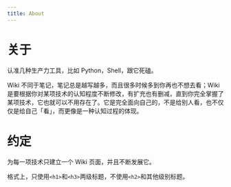```yaml
---
title: About
---
```


关于
====

认准几种生产力工具，比如 Python，Shell，跟它死磕。

Wiki 不同于笔记，笔记总是越写越多，而且很多时候多到你再也不想去看；Wiki 是要根据你对某项技术的认知程度不断修改，有扩充也有删减，直到你完全掌握了某项技术，它也就可以不用存在了。它是完全面向自己的，不是给别人看，也不仅仅是给自己「看」，而更像是一种认知过程的体现。


约定
====

为每一项技术只建立一个 Wiki 页面，并且不断发展它。

格式上，只使用`<h1>`和`<h3>`两级标题，不使用`<h2>`和其他级别标题。
